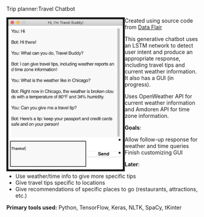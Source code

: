 Trip planner:Travel Chatbot

<img align="left" width="300" border="5" src="travel_buddy_preview.png">

Created using source code from [Data Flair](https://data-flair.training/blogs/python-chatbot-project/)

This generative chatbot uses an LSTM network to detect user intent and produce an appropriate response, including travel tips and current weather information. It also has a GUI (in progress).

Uses OpenWeather API for current weather information and Amdoren API for time zone information.








**Goals**:
 - Allow follow-up response for weather and time queries
 - Finish customizing GUI
 
**Later**:
 - Use weather/time info to give more specific tips
 - Give travel tips specific to locations
 - Give recommendations of specific places to go (restaurants, attractions, etc.)

**Primary tools used:** Python, TensorFlow, Keras, NLTK, SpaCy, tKinter
